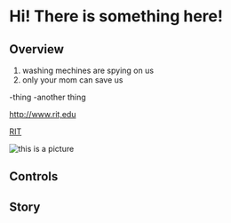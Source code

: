 # Hi! There is something here!
## Overview
1. washing mechines are spying on us
1. only your mom can save us

-thing
-another thing

http://www.rit,edu

[RIT](http://www.rit,edu)

![this is a picture](http://content.internetvideoarchive.com/content/photos/10976/762574_209.jpg)

## Controls
## Story
